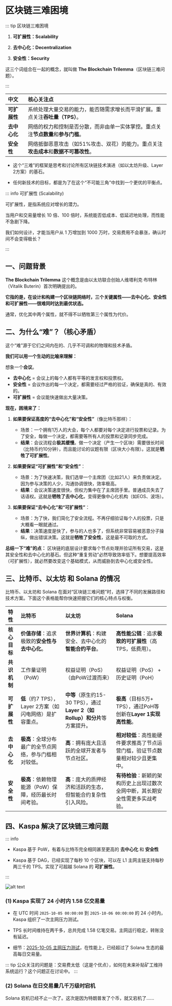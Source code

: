# 区块链三难困境

::: tip 区块链三难困境

1.  **可扩展性：Scalability**

2.  **去中心化：Decentralization**

3.  **安全性：Security**

这三个词组合在一起的概念，就叫做 **The Blockchain Trilemma**（区块链三难问题）。

:::

| 中文 | 核心关注点 |
| :--- | :--- |
| **可扩展性** |  系统处理大量交易的能力，能否随需求增长而平滑扩展。重点关注**吞吐量（TPS）**。 |
| **去中心化** |  网络的权力和控制是否分散，而非由单一实体掌控。重点关注**节点数量**和**参与门槛**。 |
| **安全性** | 网络抵御恶意攻击（如51%攻击、双花）的能力。重点关注**攻击成本**和**数据不可篡改性**。 |


- 这个“三难”的框架是思考和讨论所有区块链技术演进（如以太坊升级、Layer 2方案）的基石。

- 任何新技术的目标，都是为了在这个“不可能三角”中找到一个更优的平衡点。

::: info 可扩展性 (Scalability)

可扩展性，是指系统应对增长的潜力​​。

当用户和交易量增长 10 倍、100 倍时，系统能否低成本、低延迟地处理，而性能不急剧下降。

我们如何设计，才能当用户从 1 万增加到 1000 万时，交易费用不会暴涨，确认时间不会变得极长？

:::


## 一、问题背景

**The Blockchain Trilemma** 这个概念是由以太坊联合创始人维塔利克·布特林（Vitalik Buterin）首次明确提出的。

**它指的是，在设计和构建一个区块链网络时，三个关键属性——去中心化、安全性和可扩展性——很难同时达到最优状态。** 

通常，优化其中两个属性，就不得不以牺牲第三个属性为代价。


## 二、为什么“难”？（核心矛盾）

这个“难”源于它们之间内在的、几乎不可调和的物理和技术矛盾。

**我们可以用一个生动的比喻来理解：**

想象一个**会议**。
*   **去中心化** = 会议上的每个人都有平等的发言权和投票权。
*   **安全性** = 会议作出的每一个决定，都需要经过严格的验证，确保是真的、有效的。
*   **可扩展性** = 会议能快速做出大量决策。

**现在，困境来了：**

1.  **如果要保证高度的“去中心化”和“安全性”**（像比特币那样）：
    *   场景：一个拥有1万人的大会，每个人都要对每个决定进行投票和记录。为了安全，每做一个决定，都需要等所有人的投票和记录同步完成。
    *   **结果**：会议流程会**极其缓慢**。做一个决定（产生一个区块）需要很长时间（比特币约10分钟），而且能讨论的议题有限（区块大小有限）。这就是**牺牲了可扩展性**。

2.  **如果要保证“可扩展性”和“安全性”**：
    *   场景：为了快速决策，我们选举一个主席团（比如21人）来负责做决定。因为参与决策的人少，沟通协调很快，效率极高。
    *   **结果**：会议决策速度很快，但权力集中在了主席团手里。普通成员失去了话语权。这就是**牺牲了去中心化**，变得更像中心化机构（如EOS、波场）。

3.  **如果要保证“去中心化”和“可扩展性”**：
    *   场景：为了快，我们简化了安全流程。不再仔细验证每个人的投票，只是大概看一眼就通过。
    *   **结果**：决策速度是快了，参与的人也多了，但系统非常容易被恶意分子操纵，做出错误决策。这就是**牺牲了安全性**，这是最不可取的方式。

**总结一下“难”的点：** 区块链的底层设计要求每个节点处理并验证所有交易，这是其安全性和去中心化的基石。但这种“重复劳动”必然导致效率低下。想要提高效率（可扩展性），就必然要改变这个基础模式，从而威胁到去中心化或安全性。


## 三、比特币、以太坊 和 Solana 的情况

比特币、以太坊和 Solana 在面对“区块链三难问题”时，选择了不同的发展路径和技术方案。下面这个表格能帮你快速把握它们的核心特点与权衡。

| 特性 | 比特币 | 以太坊 | Solana |
| :--- | :--- | :--- | :--- |
| **核心目标** | **价值存储**：追求极致的**安全性与去中心化**。 | **世界计算机**：构建安全、去中心化的**智能合约平台**。 | **高性能公链**：追求**极致的可扩展性**（高TPS，低费用）。 |
| **共识机制** | 工作量证明（PoW） | 权益证明（PoS）（由PoW过渡而来） | 权益证明（PoS） + 历史证明（PoH） |
| **可扩展性** | **低**（约7 TPS），Layer 2方案（如闪电网络）是扩容重点。 | **中等**（原生约15-30 TPS），通过**Layer 2（如Rollup）和分片**等方案提升。 | **极高**（目标5万+ TPS），通过PoH等创新在**Layer 1实现高性能**。 |
| **去中心化** | **极高**：全球分布最广的全节点网络，参与门槛相对较低。 | **高**：拥有庞大且活跃的全球开发者与节点社区。 | **相对较低**：高性能硬件要求推高了节点运营门槛，验证节点数量相对较少且更集中。 |
| **安全性** | **极高**：依赖物理能源（PoW）保障，经历最长时间考验。 | **高**：庞大的质押经济和活跃的生态，但智能合约复杂性引入风险。 | **有待检验**：新颖的架构历史上出现过数次全网中断，其长期安全性需更多实战考验。 |

## 四、Kaspa 解决了区块链三难问题

::: info

- Kaspa 基于 PoW，有着与比特币完全相同甚至更高的 **去中心化** 和 **安全性**

- Kaspa 基于 DAG，已经实现了每秒 10 个区块，可以在 L1 主网主链支持每秒两三千的 TPS。实现了可超越 Solana 的 **可扩展性**。 

:::

![alt text](/kas/the-blockchain-trilemma.png)

### (1) Kaspa 实现了 24 小时内 1.58 亿交易量

- 在 UTC 时间 `2025-10-05 00:00:00` 到 `2025-10-06 00:00:00` 的 24 小时内，Kaspa 组织了一次主网压力测试。

- TPS 长时间维持在两千多，总共完成 1.58 亿笔交易。主网运行稳定，转账没有延迟。

- 细节：[2025-10-05 主网压力测试](/timeline/2025.html#_2025-10-05-主网压力测试)，在性能上，已经超过了 Solana 生态的最高每日交易量。


::: tip
公众关注的问题是：交易费太低（这是个优点），如何在未来补贴矿工维持系统运行？这个问题正在讨论中。
:::


### (2) Solana 在日交易量几千万级时宕机

Solana 宕机已经不止一次了。这次是因为特朗普发了个币，就又宕机了……

<img :src="$withBase('/kas/solana-down.jpeg')" />







